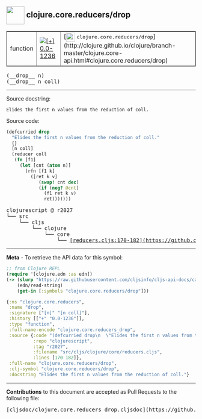 ## <img width="48px" valign="middle" src="http://i.imgur.com/Hi20huC.png"> clojure.core.reducers/drop

 <table border="1">
<tr>

<td>function</td>
<td><a href="https://github.com/cljsinfo/cljs-api-docs/tree/0.0-1236"><img valign="middle" alt="[+] 0.0-1236" src="https://img.shields.io/badge/+-0.0--1236-lightgrey.svg"></a> </td>
<td>
[<img height="24px" valign="middle" src="http://i.imgur.com/1GjPKvB.png"> <samp>clojure.core.reducers/drop</samp>](http://clojure.github.io/clojure/branch-master/clojure.core-api.html#clojure.core.reducers/drop)
</td>
</tr>
</table>

 <samp>
(__drop__ n)<br>
</samp>
 <samp>
(__drop__ n coll)<br>
</samp>

---




Source docstring:

```
Elides the first n values from the reduction of coll.
```

Source code:

```clj
(defcurried drop
  "Elides the first n values from the reduction of coll."
  {}
  [n coll]
  (reducer coll
   (fn [f1]
     (let [cnt (atom n)]
       (rfn [f1 k]
         ([ret k v]
            (swap! cnt dec)
            (if (neg? @cnt)
              (f1 ret k v)
              ret)))))))
```

 <pre>
clojurescript @ r2027
└── src
    └── cljs
        └── clojure
            └── core
                └── <ins>[reducers.cljs:170-182](https://github.com/clojure/clojurescript/blob/r2027/src/cljs/clojure/core/reducers.cljs#L170-L182)</ins>
</pre>


---

__Meta__ - To retrieve the API data for this symbol:

```clj
;; from Clojure REPL
(require '[clojure.edn :as edn])
(-> (slurp "https://raw.githubusercontent.com/cljsinfo/cljs-api-docs/catalog/cljs-api.edn")
    (edn/read-string)
    (get-in [:symbols "clojure.core.reducers/drop"]))
```

```clj
{:ns "clojure.core.reducers",
 :name "drop",
 :signature ["[n]" "[n coll]"],
 :history [["+" "0.0-1236"]],
 :type "function",
 :full-name-encode "clojure.core.reducers_drop",
 :source {:code "(defcurried drop\n  \"Elides the first n values from the reduction of coll.\"\n  {}\n  [n coll]\n  (reducer coll\n   (fn [f1]\n     (let [cnt (atom n)]\n       (rfn [f1 k]\n         ([ret k v]\n            (swap! cnt dec)\n            (if (neg? @cnt)\n              (f1 ret k v)\n              ret)))))))",
          :repo "clojurescript",
          :tag "r2027",
          :filename "src/cljs/clojure/core/reducers.cljs",
          :lines [170 182]},
 :full-name "clojure.core.reducers/drop",
 :clj-symbol "clojure.core.reducers/drop",
 :docstring "Elides the first n values from the reduction of coll."}

```

---

__Contributions__ to this document are accepted as Pull Requests to the following file:

 <pre>
[cljsdoc/clojure.core.reducers_drop.cljsdoc](https://github.com/cljsinfo/cljs-api-docs/blob/master/cljsdoc/clojure.core.reducers_drop.cljsdoc)
</pre>

